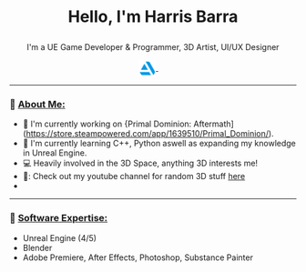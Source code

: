 
<h1>
<p align = "center">Hello, I'm Harris Barra </p>
</h1>

<p align = "center">
I'm a UE Game Developer & Programmer, 3D Artist, UI/UX Designer
<p align = "center">
 <a href="https://www.artstation.com/primalrex/">
 <img align="center" alt="HarrisBarra|ArtStation" width="30px" src="artstation.png"/>
</a>&nbsp;&nbsp;&nbsp;&nbsp;

***

### 🔶 <ins>About Me:</ins>

- 🔭 I'm currently working on {Primal Dominion: Aftermath](https://store.steampowered.com/app/1639510/Primal_Dominion/).
- 🌱 I'm currently learning C++, Python aswell as expanding my knowledge in Unreal Engine.
- 💻 Heavily involved in the 3D Space, anything 3D interests me!
- 🎥: Check out my youtube channel for random 3D stuff [here](https://www.youtube.com/channel/UCBhBr7rNn8pqbvXHayaU2ww)
-

***

### 🔶 <ins>Software Expertise:</ins>
- Unreal Engine (4/5)
- Blender
- Adobe Premiere, After Effects, Photoshop, Substance Painter
</p>
